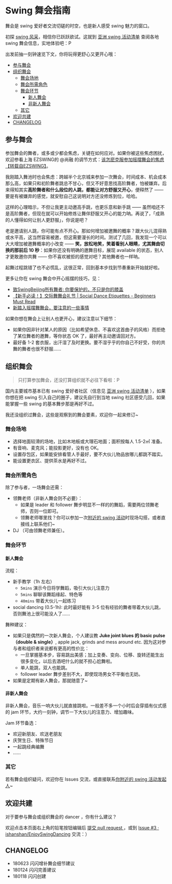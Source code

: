 

# Swing 舞会指南

舞会是 swing 爱好者交流切磋的时空，也是新人感受 swing 魅力的窗口。

初探 [swing 风采](https://github.com/ishanshan/EnjoySwingDancing/blob/master/IdxHighLightResources.md#swing-dancing-%E6%98%9F%E6%A0%87%E8%B5%84%E6%BA%90)，相信你已跃跃欲试。这就到 [亚洲 swing 活动清单](https://github.com/ishanshan/EnjoySwingDancing/blob/master/IdxHighLightResources.md#swing-%E5%91%A8%E8%BE%B9) 查阅各地 swing 舞会信息，实地体验吧：P

出发前抽一刻钟速览下文，你将玩得更舒心又更开心哦：

<!-- START doctoc generated TOC please keep comment here to allow auto update -->
<!-- DON'T EDIT THIS SECTION, INSTEAD RE-RUN doctoc TO UPDATE -->


- [参与舞会](#%E5%8F%82%E4%B8%8E%E8%88%9E%E4%BC%9A)
- [组织舞会](#%E7%BB%84%E7%BB%87%E8%88%9E%E4%BC%9A)
  - [舞会场地](#%E8%88%9E%E4%BC%9A%E5%9C%BA%E5%9C%B0)
  - [舞会所需角色](#%E8%88%9E%E4%BC%9A%E6%89%80%E9%9C%80%E8%A7%92%E8%89%B2)
  - [舞会环节](#%E8%88%9E%E4%BC%9A%E7%8E%AF%E8%8A%82)
    - [新人舞会](#%E6%96%B0%E4%BA%BA%E8%88%9E%E4%BC%9A)
    - [非新人舞会](#%E9%9D%9E%E6%96%B0%E4%BA%BA%E8%88%9E%E4%BC%9A)
  - [其它](#%E5%85%B6%E5%AE%83)
- [欢迎共建](#%E6%AC%A2%E8%BF%8E%E5%85%B1%E5%BB%BA)
- [CHANGELOG](#changelog)

<!-- END doctoc generated TOC please keep comment here to allow auto update -->

## 参与舞会

参加舞会的舞者，或多或少都会焦虑，关键在如何应对。如果你被这些焦虑困扰，欢迎参看上海 EZSWING的 @尚融 的调节方式：[该怎麽克服参加摇摆舞会的焦虑【转载自EZSWING】](http://mp.weixin.qq.com/s?__biz=MjM5NTc0MzQ2Mw==&mid=403852220&idx=1&sn=f2330819c8a46018aaf82964dc3ff5f9&mpshare=1&scene=1&srcid=0113Dh4bxCffO8sqdyXb4WxV#rd)。

我刚踏入舞池时也会焦虑：跨越半个北京城来参加一次舞会，时间成本、机会成本那么高，如果只和初阶舞者跳总不甘心，但又不好意思找高阶舞者，怕被嫌弃。后来得知其实**高阶舞者和什么段位的人跳，都能让对方舒服又开心**，便释然了 —— 要是有被嫌弃的感觉，就安慰自己这说明对方还没修炼到位，哈哈。

这样的心理暗示，不但让我更主动邀高手跳，也更乐意和新手跳 —— 虽然咱还不是高阶舞者，但现在就可以开始修炼让舞伴舒服又开心的能力呐。再说了，「成熟的人懂得如何让别人更舒服」，你说是吧？

老是邀请别人跳，你可能有点不开心。那如何增加被邀舞的概率？跟大伙儿混得熟或水平高，这当然容易被邀，但这需要漫长的时间。测试了几回，我发现一个可以大大增加被邀舞概率的小改变 —— **笑，放松地笑，笑着看别人眼睛，尤其舞曲切换的那前后 10 秒**：如果你还没有明确的邀舞目标，展现 available 的状态，别人才更敢邀你共舞 —— 你不喜欢被拒的感觉对吧？其他舞者也一样呐。

起舞过程跳错了也不必慌乱，这很正常，回到基本步找到节奏重新开始就好啦。

更多让你在 swing 舞会中开心摇摆的技巧，见：


- [致SwingBeijing所有舞者: 你要保护的，不只是你的膝盖](https://mp.weixin.qq.com/s?__biz=MjM5NTc0MzQ2Mw==&mid=209565194&idx=1&sn=66860af638bc68f999fea0169fcb882a&mpshare=1&scene=1&srcid=0113EP85kF59jOFi6NVpdrae#rd)
- [【新手必读！】交际舞舞会礼节 | Social Dance Etiquettes - Beginners Must Read](https://mp.weixin.qq.com/s?__biz=MjM5NTc0MzQ2Mw==&mid=200271985&idx=1&sn=50e302d5738f9d30b2152b5029b9befc&mpshare=1&scene=1&srcid=01134ZhmFxGGemVWILsqrQ8K#rd)
- [新踏入摇摆舞舞会，要注意的一些事情](https://mp.weixin.qq.com/s?__biz=MzUxNjA0MDkwMA==&mid=2247483747&idx=1&sn=f9039d18000fa3b577804e0035670590&chksm=f9ac30c8cedbb9de139811eab545221a2e24d82483ddd843d2f4484114bf8ec779bd9da21806&mpshare=1&scene=1&srcid=11018RfPIWXJgPGkQg90DQDA#rd)

如果你想在舞会上让别人也更开心，建议注意以下细节：

- 如果你因非针对某人的原因（比如希望休息、不喜欢这首曲子的风格）而拒绝了某位舞者的邀舞，等你状态 OK 了，最好再主动邀请回对方。
- 最好备 1-2 套衣服，出汗湿了及时更换。要不湿乎乎的你自己不好受，你的共舞的舞者也很不舒服……

## 组织舞会

> 只打算参加舞会，还没打算组织就不必往下看啦：P


国内主要城市基本已有 swing 爱好者社区（信息见 [亚洲 swing 活动清单](https://github.com/ishanshan/EnjoySwingDancing/blob/master/IdxHighLightResources.md#swing-%E5%91%A8%E8%BE%B9) ），如果你想在把 swing 引入自己的圈子，建议先自行到当地 swing 社区感受几回，如果能掌握一些 swing 的基本舞步那是再好不过。

我还没组织过舞会，这些是观察到的舞会要素，欢迎你一起来修订~



### 舞会场地

- 选择地面较滑的场地，比如木地板或大理石地面；面积按每人 1.5-2㎡ 准备。
- 有音响、麦克风；能投影更好，没有也 OK。
- 设置存包区，如果能安排看管人手最好，要不大伙儿物品放哪儿都跳不踏实。
- 能设置更衣区、提供茶水是再好不过。


### 舞会所需角色

除了参与者，一场舞会还需：

- 领舞老师（非新人舞会则不必要）：
	- 如果是 leader 和 follower 舞步明显不一样的的舞蹈，需要两位领舞老师，否则一位即可。
	- 领舞老师哪里找？你可以参加一次[附近的 swing 活动](https://github.com/ishanshan/EnjoySwingDancing/blob/master/IdxHighLightResources.md#swing-%E5%91%A8%E8%BE%B9)时现场勾搭，或者直接线上联系他们~
- DJ （可由领舞老师兼任）。

### 舞会环节

#### 新人舞会

流程：

- 新手教学（1h 左右）
	- `5mins` 演示今日将学舞蹈，吸引大伙儿注意力
	- `5mins` 聊聊该舞蹈缘起、特色等
	- `40mins` 带着大伙儿一起练习
- social dancing (0.5-1h): 此时最好能有 3-5 位有经验的舞者带着大伙儿跳，否则舞池上很可能没人了……

舞种建议：

- 如果只是偶然的一次新人舞会，个人建议教 **Juke joint blues 的 basic pulse（double & single）**, apple jack, grinds and mess around etc. 因为这对参与者和组织者来说都有更高的性价比：
	- 一旦掌握基本步，容易跳出美感；加上变奏、变向、位移、旋转还能生出很多变化，以后去酒吧什么的就不担心尬舞啦。
	- 单人能跳，双人也能跳。
	- follower leader 舞步差别不大，即使现场男女不平衡也无妨。
- 如果是定期有新人舞会，那就随意了~

#### 非新人舞会

非新人舞会，音乐一响大伙儿就直接跳啦。一般差不多一个小时后会穿插有仪式感的 jam 环节，大约一刻钟，调节一下大伙儿的注意力、增加趣味。

Jam 环节备选：

- 欢迎新朋友、欢送老朋友
- 庆贺生日、特殊节日
- 一起跳经典编舞
- ……

### 其它

若有舞会组织疑问，欢迎你在 Issues 交流，或直接联系[你附近的 swing 活动发起人](https://github.com/ishanshan/EnjoySwingDancing/blob/master/IdxHighLightResources.md#swing-%E5%91%A8%E8%BE%B9)~

## 欢迎共建

对于要参与舞会或组织舞会的 dancer ，你有什么建议？

欢迎点击本页面右上角的铅笔按钮编辑后 [提交 pull request ](https://guides.github.com/activities/forking/#making-changes) ，或到 [Issue #3 · ishanshan/EnjoySwingDancing](https://github.com/ishanshan/EnjoySwingDancing/issues/3) 交流：）

## CHANGELOG 

- 180623 闪闪增补舞会细节建议
- 180124 闪闪完善建议
- 180118 闪闪创建

